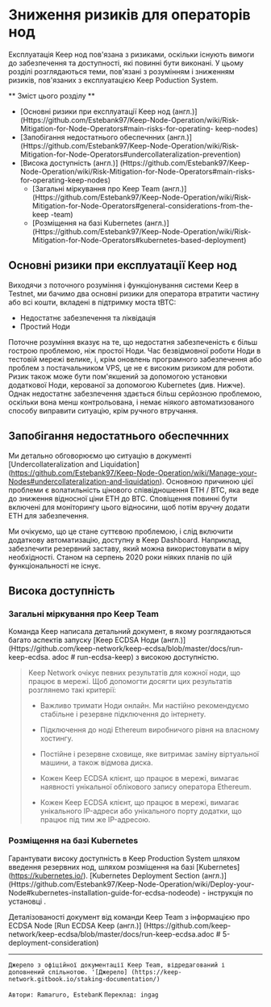# Зниження ризиків для операторів нод

Експлуатація Keep нод пов'язана з ризиками, оскільки існують вимоги до забезпечення та доступності, які повинні бути виконані.
У цьому розділі розглядаються теми, пов'язані з розумінням і зниженням ризиків, пов'язаних з експлуатацією Keep Poduction System.

** Зміст цього розділу **
- [Основні ризики при експлуатації Keep нод (англ.)] (Https://github.com/Estebank97/Keep-Node-Operation/wiki/Risk-Mitigation-for-Node-Operators#main-risks-for-operating- keep-nodes)
- [Запобігання недостатнього обеспечнних (англ.)] (Https://github.com/Estebank97/Keep-Node-Operation/wiki/Risk-Mitigation-for-Node-Operators#undercollateralization-prevention)
- [Висока доступність (англ.)] (Https://github.com/Estebank97/Keep-Node-Operation/wiki/Risk-Mitigation-for-Node-Operators#main-risks-for-operating-keep-nodes)
    - [Загальні міркування про Keep Team (англ.)] (Https://github.com/Estebank97/Keep-Node-Operation/wiki/Risk-Mitigation-for-Node-Operators#general-considerations-from-the-keep -team)
    - [Розміщення на базі Kubernetes (англ.)] (Https://github.com/Estebank97/Keep-Node-Operation/wiki/Risk-Mitigation-for-Node-Operators#kubernetes-based-deployment)

## Основні ризики при експлуатації Keep нод
Виходячи з поточного розуміння і функціонування системи Keep в Testnet, ми бачимо два основні ризики для оператора втратити частину або всі кошти, вкладені в підтримку моста tBTC:
* Недостатнє забезпечення та ліквідація
* Простий Ноди

Поточне розуміння вказує на те, що недостатня забезпеченість є більш гострою проблемою, ніж простої Ноди. Час безвідмовної роботи Ноди в тестовій мережі велике, і, крім оновлень програмного забезпечення або проблем з постачальником VPS, це не є високим ризиком для роботи. Ризик також може бути пом'якшений за допомогою установки додаткової Ноди, керованої за допомогою Kubernetes (див. Нижче).
Однак недостатнє забезпечення здається більш серйозною проблемою, оскільки вона менш контрольована, і немає ніякого автоматизованого способу виправити ситуацію, крім ручного втручання.


## Запобігання недостатнього обеспечнних
Ми детально обговорюємо цю ситуацію в документі [Undercollateralization and Liquidation] (https://github.com/Estebank97/Keep-Node-Operation/wiki/Manage-your-Nodes#undercollateralization-and-liquidation).
Основною причиною цієї проблеми є волатильність цінового співвідношення ETH / BTC, яка веде до зниження відносної ціни ETH до BTC. Сповіщення повинні бути включені для моніторингу цього відносини, щоб потім вручну додати ETH для забезпечення.

Ми очікуємо, що це стане суттєвою проблемою, і слід включити додаткову автоматизацію, доступну в Keep Dashboard. Наприклад, забезпечити резервний заставу, який можна використовувати в міру необхідності. Станом на серпень 2020 роки ніяких планів по цій функціональності не існує.


## Висока доступність
### Загальні міркування про Keep Team
Команда Keep написала детальний документ, в якому розглядаються багато аспектів запуску [Keep ECDSA Ноди (англ.)] (Https://github.com/keep-network/keep-ecdsa/blob/master/docs/run-keep-ecdsa. adoc # run-ecdsa-keep) з високою доступністю.

> Keep Network очікує певних результатів для кожної ноди, що працює в мережі. Щоб допомогти досягти цих результатів розглянемо такі критерії:
>
> * Важливо тримати Ноди онлайн. Ми настійно рекомендуємо стабільне і резервне підключення до інтернету.
>
> * Підключення до ноді Ethereum виробничого рівня на власному хостингу.
>
> * Постійне і резервне сховище, яке витримає заміну віртуальної машини, а також відмова диска.
>
> * Кожен Keep ECDSA клієнт, що працює в мережі, вимагає наявності унікальної облікового запису оператора Ethereum.
>
> * Кожен Keep ECDSA клієнт, що працює в мережі, вимагає унікального IP-адреси або унікального порту додатки, що працює під тим же IP-адресою.



### Розміщення на базі Kubernetes
Гарантувати високу доступність в Keep Production System шляхом введення резервних нод, шляхом розміщення на базі [Kubernetes] (https://kubernetes.io/).
[Kubernetes Deployment Section (англ.)] (Https://github.com/Estebank97/Keep-Node-Operation/wiki/Deploy-your-Node#kubernetes-installation-guide-for-ecdsa-nodeode) - інструкція по установці .

Деталізованості документ від команди Keep Team з інформацією про ECDSA Node [Run ECDSA Keep (англ.)] (Https://github.com/keep-network/keep-ecdsa/blob/master/docs/run-keep-ecdsa.adoc # 5-deployment-consideration)

---
`Джерело з офіційної документації Keep Team, відредагований і доповнений спільнотою. '[Джерело] (https://keep-network.gitbook.io/staking-documentation/) `

`Автори: Ramaruro, EstebanK`
`Переклад: ingag`
